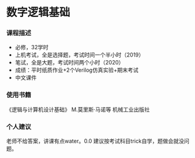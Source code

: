 # 数字逻辑基础

### 课程描述

- 必修，32学时
- 上机考试，全是选择题，考试时间一个半小时（2019）
- 笔试，全是大题，考试时间两个小时（2020）
- 成绩：平时纸质作业+2个Verilog仿真实验+期末考试
- 中文课件

### 使用书籍
《逻辑与计算机设计基础》 M.莫里斯·马诺等 机械工业出版社


### 个人建议
老师不给答案，讲课有点water。0.0
建议按考试科目trick自学，题做会就没问题。
